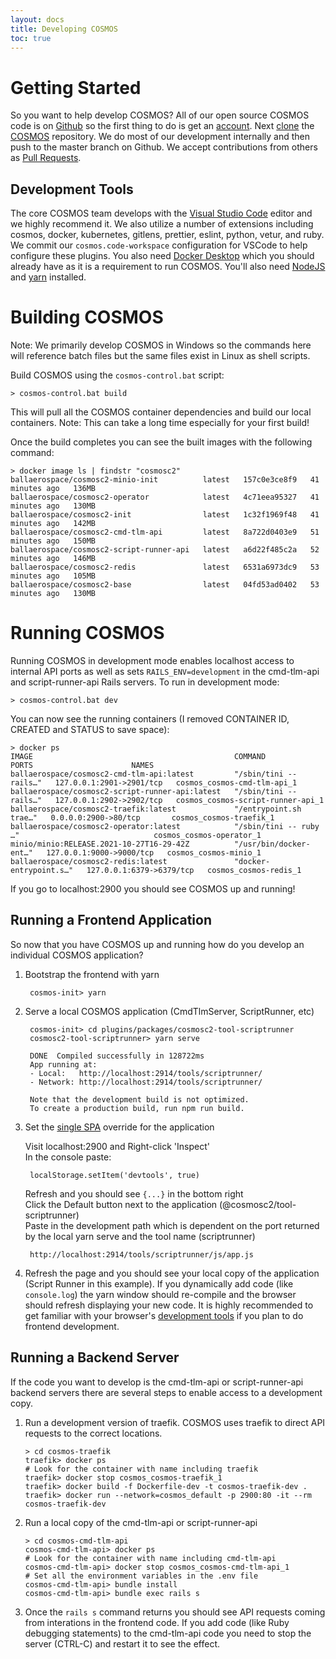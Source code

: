 ```yaml
---
layout: docs
title: Developing COSMOS
toc: true
---
```


# Getting Started

So you want to help develop COSMOS? All of our open source COSMOS code is on [Github](https://github.com/) so the first thing to do is get an [account](https://github.com/join). Next [clone](https://docs.github.com/en/repositories/creating-and-managing-repositories/cloning-a-repository) the [COSMOS](https://github.com/BallAerospace/COSMOS) repository. We do most of our development internally and then push to the master branch on Github. We accept contributions from others as [Pull Requests](https://docs.github.com/en/pull-requests/collaborating-with-pull-requests/proposing-changes-to-your-work-with-pull-requests/about-pull-requests).

## Development Tools

The core COSMOS team develops with the [Visual Studio Code](https://code.visualstudio.com/) editor and we highly recommend it. We also utilize a number of extensions including cosmos, docker, kubernetes, gitlens, prettier, eslint, python, vetur, and ruby. We commit our `cosmos.code-workspace` configuration for VSCode to help configure these plugins. You also need [Docker Desktop](https://www.docker.com/products/docker-desktop) which you should already have as it is a requirement to run COSMOS. You'll also need [NodeJS](https://nodejs.org/en/download/) and [yarn](https://yarnpkg.com/getting-started/install) installed.

# Building COSMOS

Note: We primarily develop COSMOS in Windows so the commands here will reference batch files but the same files exist in Linux as shell scripts.

Build COSMOS using the `cosmos-control.bat` script:

    > cosmos-control.bat build

This will pull all the COSMOS container dependencies and build our local containers. Note: This can take a long time especially for your first build!

Once the build completes you can see the built images with the following command:

    > docker image ls | findstr "cosmosc2"
    ballaerospace/cosmosc2-minio-init          latest   157c0e3ce8f9   41 minutes ago   136MB
    ballaerospace/cosmosc2-operator            latest   4c71eea95327   41 minutes ago   130MB
    ballaerospace/cosmosc2-init                latest   1c32f1969f48   41 minutes ago   142MB
    ballaerospace/cosmosc2-cmd-tlm-api         latest   8a722d0403e9   51 minutes ago   150MB
    ballaerospace/cosmosc2-script-runner-api   latest   a6d22f485c2a   52 minutes ago   146MB
    ballaerospace/cosmosc2-redis               latest   6531a6973dc9   53 minutes ago   105MB
    ballaerospace/cosmosc2-base                latest   04fd53ad0402   53 minutes ago   130MB

# Running COSMOS

Running COSMOS in development mode enables localhost access to internal API ports as well as sets `RAILS_ENV=development` in the cmd-tlm-api and script-runner-api Rails servers. To run in development mode:

    > cosmos-control.bat dev

You can now see the running containers (I removed CONTAINER ID, CREATED and STATUS to save space):

    > docker ps
    IMAGE                                             COMMAND                  PORTS                      NAMES
    ballaerospace/cosmosc2-cmd-tlm-api:latest         "/sbin/tini -- rails…"   127.0.0.1:2901->2901/tcp   cosmos_cosmos-cmd-tlm-api_1
    ballaerospace/cosmosc2-script-runner-api:latest   "/sbin/tini -- rails…"   127.0.0.1:2902->2902/tcp   cosmos_cosmos-script-runner-api_1
    ballaerospace/cosmosc2-traefik:latest             "/entrypoint.sh trae…"   0.0.0.0:2900->80/tcp       cosmos_cosmos-traefik_1
    ballaerospace/cosmosc2-operator:latest            "/sbin/tini -- ruby …"                              cosmos_cosmos-operator_1
    minio/minio:RELEASE.2021-10-27T16-29-42Z          "/usr/bin/docker-ent…"   127.0.0.1:9000->9000/tcp   cosmos_cosmos-minio_1
    ballaerospace/cosmosc2-redis:latest               "docker-entrypoint.s…"   127.0.0.1:6379->6379/tcp   cosmos_cosmos-redis_1

If you go to localhost:2900 you should see COSMOS up and running!

## Running a Frontend Application

So now that you have COSMOS up and running how do you develop an individual COSMOS application?

1. Bootstrap the frontend with yarn

        cosmos-init> yarn

1. Serve a local COSMOS application (CmdTlmServer, ScriptRunner, etc)

        cosmos-init> cd plugins/packages/cosmosc2-tool-scriptrunner
        cosmosc2-tool-scriptrunner> yarn serve

        DONE  Compiled successfully in 128722ms
        App running at:
        - Local:   http://localhost:2914/tools/scriptrunner/
        - Network: http://localhost:2914/tools/scriptrunner/

        Note that the development build is not optimized.
        To create a production build, run npm run build.


1. Set the [single SPA](https://single-spa.js.org/) override for the application

    Visit localhost:2900 and Right-click 'Inspect'<br>
    In the console paste:

        localStorage.setItem('devtools', true)

    Refresh and you should see `{...}` in the bottom right<br>
    Click the Default button next to the application (@cosmosc2/tool-scriptrunner)<br>
    Paste in the development path which is dependent on the port returned by the local yarn serve and the tool name (scriptrunner)

        http://localhost:2914/tools/scriptrunner/js/app.js

1. Refresh the page and you should see your local copy of the application (Script Runner in this example). If you dynamically add code (like `console.log`) the yarn window should re-compile and the browser should refresh displaying your new code. It is highly recommended to get familiar with your browser's [development tools](https://developer.chrome.com/docs/devtools/overview/) if you plan to do frontend development.

## Running a Backend Server

If the code you want to develop is the cmd-tlm-api or script-runner-api backend servers there are several steps to enable access to a development copy.

1.  Run a development version of traefik. COSMOS uses traefik to direct API requests to the correct locations.

        > cd cosmos-traefik
        traefik> docker ps
        # Look for the container with name including traefik
        traefik> docker stop cosmos_cosmos-traefik_1
        traefik> docker build -f Dockerfile-dev -t cosmos-traefik-dev .
        traefik> docker run --network=cosmos_default -p 2900:80 -it --rm cosmos-traefik-dev

1.  Run a local copy of the cmd-tlm-api or script-runner-api

        > cd cosmos-cmd-tlm-api
        cosmos-cmd-tlm-api> docker ps
        # Look for the container with name including cmd-tlm-api
        cosmos-cmd-tlm-api> docker stop cosmos_cosmos-cmd-tlm-api_1
        # Set all the environment variables in the .env file
        cosmos-cmd-tlm-api> bundle install
        cosmos-cmd-tlm-api> bundle exec rails s

1. Once the `rails s` command returns you should see API requests coming from interations in the frontend code. If you add code (like Ruby debugging statements) to the cmd-tlm-api code you need to stop the server (CTRL-C) and restart it to see the effect.
